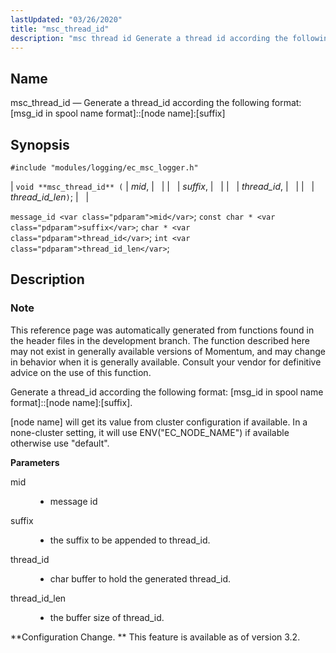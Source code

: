 ```yaml
---
lastUpdated: "03/26/2020"
title: "msc_thread_id"
description: "msc thread id Generate a thread id according the following format msg id in spool name format node name suffix void msc thread id mid suffix thread id thread id len message id mid const char suffix char thread id int thread id len This reference page was automatically generated..."
---
```


<a name="apis.msc_thread_id"></a> 
## Name

msc_thread_id — Generate a thread_id according the following format: [msg_id in spool name format]::[node name]:[suffix]

## Synopsis

`#include "modules/logging/ec_msc_logger.h"`

| `void **msc_thread_id** (` | <var class="pdparam">mid</var>, |   |
|   | <var class="pdparam">suffix</var>, |   |
|   | <var class="pdparam">thread_id</var>, |   |
|   | <var class="pdparam">thread_id_len</var>`)`; |   |

`message_id <var class="pdparam">mid</var>`;
`const char * <var class="pdparam">suffix</var>`;
`char * <var class="pdparam">thread_id</var>`;
`int <var class="pdparam">thread_id_len</var>`;<a name="idp57648656"></a> 
## Description

### Note

This reference page was automatically generated from functions found in the header files in the development branch. The function described here may not exist in generally available versions of Momentum, and may change in behavior when it is generally available. Consult your vendor for definitive advice on the use of this function.

Generate a thread_id according the following format: [msg_id in spool name format]::[node name]:[suffix].

[node name] will get its value from cluster configuration if available. In a none-cluster setting, it will use ENV("EC_NODE_NAME") if available otherwise use "default".

**<a name="idp57652224"></a> Parameters**

<dl class="variablelist">

<dt>mid</dt>

<dd>

- message id

</dd>

<dt>suffix</dt>

<dd>

- the suffix to be appended to thread_id.

</dd>

<dt>thread_id</dt>

<dd>

- char buffer to hold the generated thread_id.

</dd>

<dt>thread_id_len</dt>

<dd>

- the buffer size of thread_id.

</dd>

</dl>

**Configuration Change. ** This feature is available as of version 3.2.